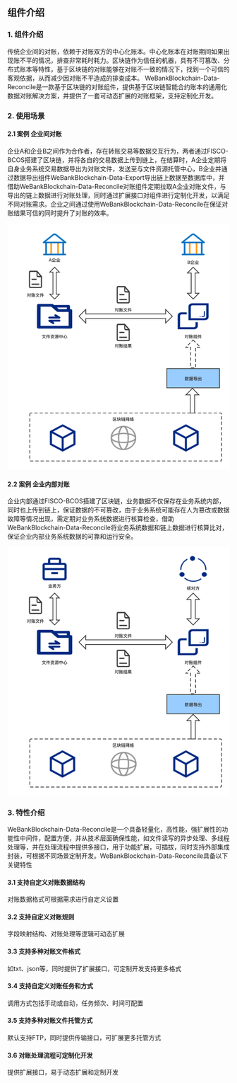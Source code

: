 ## 组件介绍

### 1. 组件介绍

传统企业间的对账，依赖于对账双方的中心化账本。中心化账本在对账期间如果出现账不平的情况，排查非常耗时耗力。区块链作为信任的机器，具有不可篡改、分布式账本等特性，基于区块链的对账能够在对账不一致的情况下，找到一个可信的客观依据，从而减少因对账不平造成的排查成本。
WeBankBlockchain-Data-Reconcile是一款基于区块链的对账组件，提供基于区块链智能合约账本的通用化数据对账解决方案，并提供了一套可动态扩展的对账框架，支持定制化开发。

### 2. 使用场景

#### 2.1 案例 企业间对账

企业A和企业B之间作为合作者，存在转账交易等数据交互行为，两者通过FISCO-BCOS搭建了区块链，并将各自的交易数据上传到链上，在结算时，A企业定期将自身业务系统交易数据导出为对账文件，发送至与文件资源托管中心，B企业并通过数据导出组件WeBankBlockchain-Data-Export导出链上数据至数据库中，并借助WeBankBlockchain-Data-Reconcile对账组件定期拉取A企业对账文件，与导出的链上数据进行对账处理，同时通过扩展接口对组件进行定制化开发，以满足不同对账需求。企业之间通过使用WeBankBlockchain-Data-Reconcile在保证对账结果可信的同时提升了对账的效率。

![](../../images/WeBankBlockchain-Data-Reconcile/companyrec.png)


#### 2.2 案例 企业内部对账

企业内部通过FISCO-BCOS搭建了区块链，业务数据不仅保存在业务系统内部，同时也上传到链上，保证数据的不可篡改，由于业务系统可能存在人为篡改或数据故障等情况出现，需定期对业务系统数据进行核算检查，借助WeBankBlockchain-Data-Reconcile将业务系统数据和链上数据进行核算比对，保证企业内部业务系统数据的可靠和运行安全。

![](../../images/WeBankBlockchain-Data-Reconcile/interrecon.png)


### 3. 特性介绍

 WeBankBlockchain-Data-Reconcile是一个具备轻量化，高性能，强扩展性的功能性中间件，配置方便，并从技术层面确保性能，如文件读写的异步处理、多线程处理等，并在处理流程中提供多接口，用于功能扩展，可插拔，同时支持外部集成封装，可根据不同场景定制开发。WeBankBlockchain-Data-Reconcile具备以下关键特性

#### 3.1 支持自定义对账数据结构

对账数据格式可根据需求进行自定义设置

#### 3.2 支持自定义对账规则

字段映射结构、对账处理等逻辑可动态扩展

#### 3.3 支持多种对账文件格式

如txt、json等，同时提供了扩展接口，可定制开发支持更多格式

#### 3.4 支持自定义对账任务和方式

调用方式包括手动或自动，任务频次、时间可配置

#### 3.5 支持多种对账文件托管方式

默认支持FTP，同时提供传输接口，可扩展更多托管方式

#### 3.6 对账处理流程可定制化开发

提供扩展接口，易于动态扩展和定制开发

